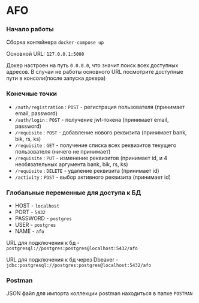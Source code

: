 # AFO

### Начало работы

Сборка контейнера ``` docker-compose up ```

Основной URL: ``` 127.0.0.1:5000 ```

Докер настроен на путь ``` 0.0.0.0 ```, что значит поиск всех доступных адресов.
В случаи не работы основного URL посмотрите доступные пути в консоли(после запуска докера)

### Конечные точки
- ``` /auth/registration ```  :   ``` POST ```    -  регистрация пользователя (принимает email, password) 
- ``` /auth/login ```         :   ``` POST ```    -  получение jwt-токена (принимает email, password) 
- ``` /requisite ```          :   ``` POST ```    -  добавление нового реквизита (принимает bank, bik, rs, ks)
- ``` /requisite ```          :   ``` GET ```     -  получение списка всех реквизитов текущего пользователя (ничего не принимает)
- ``` /requisite ```          :   ``` PUT ```     -  изменение реквизитов (принимает id, и 4 необязательных аргумента bank, bik, rs, ks)
- ``` /requisite ```          :   ``` DELETE ```  -  удаление реквизита (принимает id)
- ``` /activity ```           :   ``` POST ```    -  выбор активного реквизита (принимает id) 

### Глобальные переменные для доступа к БД
- HOST       -   ``` localhost ```
- PORT       -   ``` 5432 ```
- PASSWORD   -   ``` postgres ```
- USER       -   ``` postgres ```
- NAME       -   ``` afo ```

URL для подключения к бд - ``` postgresql://postgres:postgres@localhost:5432/afo ```

URL для подключения к бд через Dbeaver - ``` jdbc:postgresql://postgres:postgres@localhost:5432/afo ```

### Postman

JSON файл для импорта коллекции postman находиться в папке ```POSTMAN```
